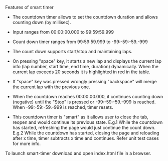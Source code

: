 Features of smart timer

* The countdown timer allows to set the countdown duration and allows counting down (by millisec). 

* Input ranges from 00:00:00.000 to 99:59:59.999

* Count down timer ranges from 99:59:59.999 to -99:-59:-59.-999

* The count down supports start/stop and maintaining laps.

* On pressing "space" key, it starts a new lap and displays the current lap info (lap number, start time, end time, duration) dynamically. When the current lap exceeds 20 seconds   it is highlighted in red in the table. 

* If "space" key was pressed wrongly pressing "backspace" will merge the current lap with the previous one.

* When the countdown reaches 00:00:00.000, it continues counting down (negative) until the "Stop" is pressed or -99:-59:-59.-999 is reached. When -99:-59:-59.-999 is reached,
  timer resets.

* This countdown timer is "smart" as it allows user to close the tab, reopen and would continue its previous state. 
  E.g.1 While the countdown has started, refreshing the page would just continue the count down.
  E.g.2 While the countdown has started, closing the page and reloading after x time, timer subtracts x time and continues.
  Refer unit test cases for more info.

To launch smart-timer download and open index.html file in a browser.
